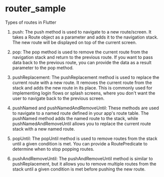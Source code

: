 # router_sample

Types of routes in Flutter

1. push: The push method is used to navigate to a new route/screen. It takes a Route object as a parameter and adds it to the navigation stack. The new route will be displayed on top of the current screen.

2. pop: The pop method is used to remove the current route from the navigation stack and return to the previous route. If you want to pass data back to the previous route, you can provide the data as a result parameter to the pop method.

3. pushReplacement: The pushReplacement method is used to replace the current route with a new route. It removes the current route from the stack and adds the new route in its place. This is commonly used for implementing login flows or splash screens, where you don't want the user to navigate back to the previous screen.

4. pushNamed and pushNamedAndRemoveUntil: These methods are used to navigate to a named route defined in your app's route table. The pushNamed method adds the named route to the stack, while pushNamedAndRemoveUntil allows you to replace the current route stack with a new named route.

5. popUntil: The popUntil method is used to remove routes from the stack until a given condition is met. You can provide a RoutePredicate to determine when to stop popping routes.

6. pushAndRemoveUntil: The pushAndRemoveUntil method is similar to pushReplacement, but it allows you to remove multiple routes from the stack until a given condition is met before pushing the new route.